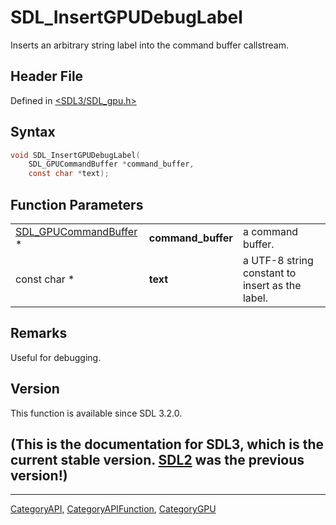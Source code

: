 # SDL_InsertGPUDebugLabel

Inserts an arbitrary string label into the command buffer callstream.

## Header File

Defined in [<SDL3/SDL_gpu.h>](https://github.com/libsdl-org/SDL/blob/main/include/SDL3/SDL_gpu.h)

## Syntax

```c
void SDL_InsertGPUDebugLabel(
    SDL_GPUCommandBuffer *command_buffer,
    const char *text);
```

## Function Parameters

|                                                |                    |                                                 |
| ---------------------------------------------- | ------------------ | ----------------------------------------------- |
| [SDL_GPUCommandBuffer](SDL_GPUCommandBuffer) * | **command_buffer** | a command buffer.                               |
| const char *                                   | **text**           | a UTF-8 string constant to insert as the label. |

## Remarks

Useful for debugging.

## Version

This function is available since SDL 3.2.0.

## (This is the documentation for SDL3, which is the current stable version. [SDL2](https://wiki.libsdl.org/SDL2/) was the previous version!)



----
[CategoryAPI](CategoryAPI), [CategoryAPIFunction](CategoryAPIFunction), [CategoryGPU](CategoryGPU)

